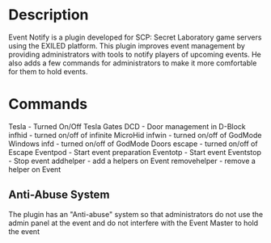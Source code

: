 # Description

Event Notify is a plugin developed for SCP: Secret Laboratory game servers using the EXILED platform. This plugin improves event management by providing administrators with tools to notify players of upcoming events. He also adds a few commands for administrators to make it more comfortable for them to hold events.

# Commands

Tesla - Turned On/Off Tesla Gates
DCD - Door management in D-Block
infhid - turned on/off of infinite MicroHid
infwin - turned on/off of GodMode Windows
infd - turned on/off of GodMode Doors
escape - turned on/off of Escape
Eventpod - Start event preparation
Eventotp - Start event
Eventstop - Stop event
addhelper - add a helpers on Event 
removehelper - remove a helper on Event

## Anti-Abuse System
The plugin has an "Anti-abuse" system so that administrators do not use the admin panel at the event and do not interfere with the Event Master to hold the event
